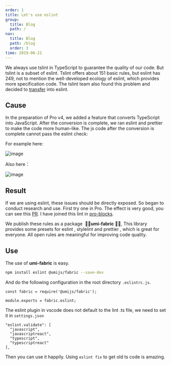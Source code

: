 ```yaml
---
order: 1
title: Let's use eslint
group: 
  title: Blog
  path: /
nav: 
  title: Blog
  path: /blog
  order: 3
time: 2019-06-21
---
```


We always use tslint in TypeScript to guarantee the quality of our code. But tslint is a subset of eslint. Tslint offers about 151 basic rules, but eslint has 249, not to mention the well-developed ecology of eslint, which provides more specification code. The tslint team also found this problem and decided to [transfer](https://eslint.org/blog/2019/01/future-typescript-eslint) into eslint.

## Cause

In the preparation of Pro v4, we added a feature that converts TypeScript into JavaScript. After the conversion is complete, we ran eslint and prettier to make the code more human-like. The js code after the conversion is complete cannot pass the eslint check:

For example here:

![image](https://user-images.githubusercontent.com/8186664/59903736-55311100-9434-11e9-99b0-8406d5b56b97.png)

Also here：

![image](https://user-images.githubusercontent.com/8186664/59903712-4185aa80-9434-11e9-84fd-4cf2ff3ec0ca.png)

## Result

If we are using eslint, these issues should be directly exposed. So began to conduct research and use. First try one in Pro. The effect is very good, you can see this [PR](https://github.com/ant-design/ant-design-pro/pull/4336). I have joined this lint in [pro-blocks](https://github.com/ant-design/pro-blocks/pull/28).

We publish these rules as a package  🌟🌟**umi-fabric** 🌟🌟, This library provides some presets for eslint , stylelint and prettier , which is great for everyone. All open rules are meaningful for improving code quality.

## Use

The use of **umi-fabric** is easy.

```bash
npm install eslint @umijs/fabric --save-dev
```

And do the following configuration in the root directory `.eslintrc.js`.

 ```tsx | pure
const fabric = require('@umijs/fabric');

module.exports = fabric.eslint;
```

The eslint plugin in vscode does not default to the lint .ts file, we need to set it in `settings.json`

  ```tsx | pure
  "eslint.validate": [
    "javascript",
    "javascriptreact",
    "typescript",
    "typescriptreact"
  ],
```

Then you can use it happily. Using `eslint fix` to get old ts code is amazing.
